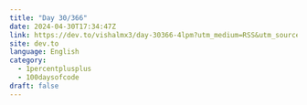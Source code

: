 ```yaml
---
title: "Day 30/366"
date: 2024-04-30T17:34:47Z
link: https://dev.to/vishalmx3/day-30366-4lpm?utm_medium=RSS&utm_source=news.12bit.vn
site: dev.to
language: English
category:
  - 1percentplusplus
  - 100daysofcode
draft: false
---
```

